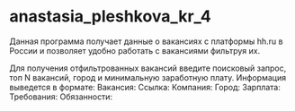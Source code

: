 # anastasia_pleshkova_kr_4

Данная программа получает данные о вакансиях с платформы hh.ru в России
и позволяет удобно работать с вакансиями фильтруя их.

Для получения отфильтрованных вакансий введите поисковый запрос, топ N вакансий,
город и минимальную заработную плату. Информация выведется в формате:
Вакансия: 
Ссылка: 
Компания:
Город: 
Зарплата:
Требования: 
Обязанности:
